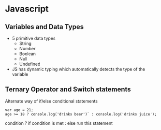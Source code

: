 # Javascript

## Variables and Data Types

- 5 primitive data types
    - String
    - Number
    - Boolean
    - Null
    - Undefined
- JS has dynamic typing which automatically detects the type of the variable

## Ternary Operator and Switch statements

Alternate way of if/else conditional statements

```
var age = 21;
age >= 18 ? console.log('drinks beer')` : console.log('drinks juice');
```

condition ? if condition is met : else run this statement

